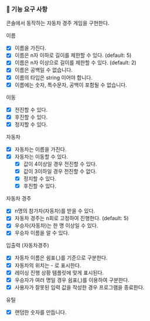 ### 🎯 기능 요구 사항
콘솔에서 동작하는 자동차 경주 게임을 구현한다.

이름
- [x] 이름을 가진다.
- [x] 이름은 n자 이하로 길이를 제한할 수 있다. (default: 5)
- [x] 이름은 n자 이상으로 길이를 제한할 수 있다. (default: 2)
- [x] 이름은 공백일 수 없습니다.
- [x] 이름의 타입은 string 이어야 합니다.
- [x] 이름에는 숫자, 특수문자, 공백이 포함될 수 없습니다.

이동
- [x] 전진할 수 있다.
- [x] 후진할 수 있다.
- [x] 정지할 수 있다.

자동차
- [x] 자동차는 이름을 가진다.
- [x] 자동차는 이동할 수 있다.
  - [x] 값이 4이상일 경우 전진할 수 있다.
  - [x] 값이 3이하일 경우 전진할 수 없다.
  - [x] 정지할 수 있다.
  - [x] 후진할 수 있다.

자동차 경주
- [x] n명의 참가자(자동차)를 받을 수 있다. 
- [x] 자동차 경주는 n회로 고정하여 진행한다. (default: 5)
- [x] 우승자(자동차)는 한 명 이상일 수 있다.
- [x] 우승자 이름을 알 수 있다.

입출력 (자동차경주)
- [x] 자동차 이름은 쉼표(,)를 기준으로 구분한다.
- [x] 자동차의 위치는 - 로 표시한다.
- [x] 레이싱 진행 상황 템플릿에 맞게 표시된다.
- [x] 우승자가 여러 명일 경우 쉼표(,)를 이용하여 구분한다.
- [x] 사용자가 잘못된 입력 값을 작성한 경우 프로그램을 종료한다.

유틸
- [x] 랜덤한 숫자를 만듭니다.
